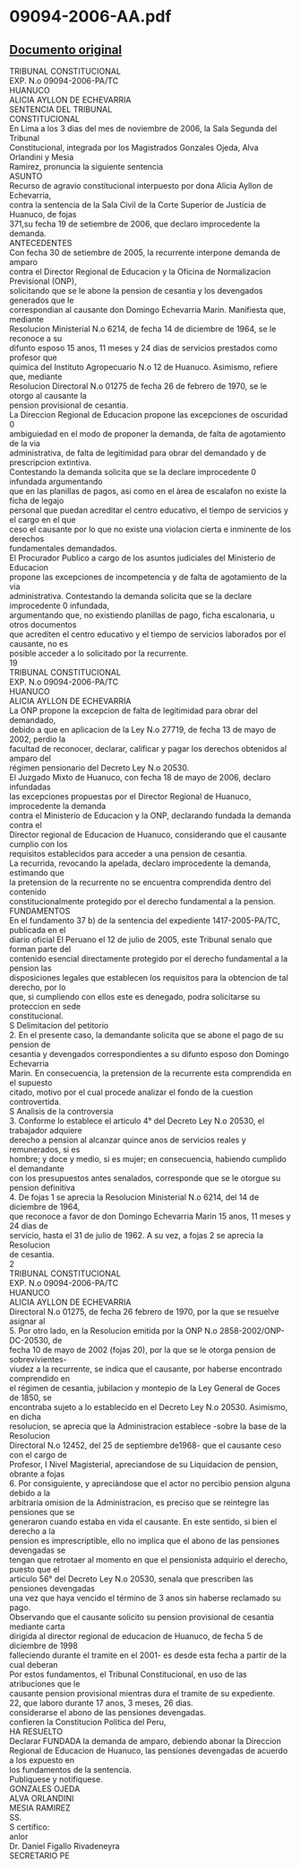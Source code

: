 
09094-2006-AA.pdf
=================
  
[Documento original](https://tc.gob.pe/jurisprudencia/2007/09094-2006-AA.pdf)  
---  
TRIBUNAL CONSTITUCIONAL  
EXP. N.o 09094-2006-PA/TC  
HUANUCO  
ALICIA AYLLON DE ECHEVARRIA  
SENTENCIA DEL TRIBUNAL  
CONSTITUCIONAL  
En Lima a los 3 dias del mes de noviembre de 2006, la Sala Segunda del Tribunal  
Constitucional, integrada por los Magistrados Gonzales Ojeda, Alva Orlandini y Mesia  
Ramirez, pronuncia la siguiente sentencia  
ASUNTO  
Recurso de agravio constitucional interpuesto por dona Alicia Ayllon de Echevarria,  
contra la sentencia de la Sala Civil de la Corte Superior de Justicia de Huanuco, de fojas  
371,su fecha 19 de setiembre de 2006, que declaro improcedente la demanda.  
ANTECEDENTES  
Con fecha 30 de setiembre de 2005, la recurrente interpone demanda de amparo  
contra el Director Regional de Educacion y la Oficina de Normalizacion Previsional (ONP),  
solicitando que se le abone la pension de cesantia y los devengados generados que le  
correspondian al causante don Domingo Echevarria Marin. Manifiesta que, mediante  
Resolucion Ministerial N.o 6214, de fecha 14 de diciembre de 1964, se le reconoce a su  
difunto esposo 15 anos, 11 meses y 24 dias de servicios prestados como profesor que  
quimica del Instituto Agropecuario N.o 12 de Huanuco. Asimismo, refiere que, mediante  
Resolucion Directoral N.o 01275 de fecha 26 de febrero de 1970, se le otorgo al causante la  
pension provisional de cesantia.  
La Direccion Regional de Educacion propone las excepciones de oscuridad 0  
ambiguiedad en el modo de proponer la demanda, de falta de agotamiento de la via  
administrativa, de falta de legitimidad para obrar del demandado y de prescripcion extintiva.  
Contestando la demanda solicita que se la declare improcedente 0 infundada argumentando  
que en las planillas de pagos, asi como en el àrea de escalafon no existe la ficha de legajo  
personal que puedan acreditar el centro educativo, el tiempo de servicios y el cargo en el que  
ceso el causante por lo que no existe una violacion cierta e inminente de los derechos  
fundamentales demandados.  
El Procurador Publico a cargo de los asuntos judiciales del Ministerio de Educacion  
propone las excepciones de incompetencia y de falta de agotamiento de la via  
administrativa. Contestando la demanda solicita que se la declare improcedente 0 infundada,  
argumentando que, no existiendo planillas de pago, ficha escalonaria, u otros documentos  
que acrediten el centro educativo y el tiempo de servicios laborados por el causante, no es  
posible acceder a lo solicitado por la recurrente.  
19  
TRIBUNAL CONSTITUCIONAL  
EXP. N.o 09094-2006-PA/TC  
HUANUCO  
ALICIA AYLLON DE ECHEVARRIA  
La ONP propone la excepcion de falta de legitimidad para obrar del demandado,  
debido a que en aplicacion de la Ley N.o 27719, de fecha 13 de mayo de 2002, perdio la  
facultad de reconocer, declarar, calificar y pagar los derechos obtenidos al amparo del  
régimen pensionario del Decreto Ley N.o 20530.  
El Juzgado Mixto de Huanuco, con fecha 18 de mayo de 2006, declaro infundadas  
las excepciones propuestas por el Director Regional de Huanuco, improcedente la demanda  
contra el Ministerio de Educacion y la ONP, declarando fundada la demanda contra el  
Director regional de Educacion de Huanuco, considerando que el causante cumplio con los  
requisitos establecidos para acceder a una pension de cesantia.  
La recurrida, revocando la apelada, declaro improcedente la demanda, estimando que  
la pretension de la recurrente no se encuentra comprendida dentro del contenido  
constitucionalmente protegido por el derecho fundamental a la pension.  
FUNDAMENTOS  
En el fundamento 37 b) de la sentencia del expediente 1417-2005-PA/TC, publicada en el  
diario oficial El Peruano el 12 de julio de 2005, este Tribunal senalo que forman parte del  
contenido esencial directamente protegido por el derecho fundamental a la pension las  
disposiciones legales que establecen los requisitos para la obtencion de tal derecho, por lo  
que, si cumpliendo con ellos este es denegado, podra solicitarse su proteccion en sede  
constitucional.  
S Delimitacion del petitorio  
2. En el presente caso, la demandante solicita que se abone el pago de su pension de  
cesantia y devengados correspondientes a su difunto esposo don Domingo Echevarria  
Marin. En consecuencia, la pretension de la recurrente esta comprendida en el supuesto  
citado, motivo por el cual procede analizar el fondo de la cuestion controvertida.  
S Analisis de la controversia  
3. Conforme lo establece el articulo 4° del Decreto Ley N.o 20530, el trabajador adquiere  
derecho a pension al alcanzar quince anos de servicios reales y remunerados, si es  
hombre; y doce y medio, si es mujer; en consecuencia, habiendo cumplido el demandante  
con los presupuestos antes senalados, corresponde que se le otorgue su pension definitiva  
4. De fojas 1 se aprecia la Resolucion Ministerial N.o 6214, del 14 de diciembre de 1964,  
que reconoce a favor de don Domingo Echevarria Marin 15 anos, 11 meses y 24 dias de  
servicio, hasta el 31 de julio de 1962. A su vez, a fojas 2 se aprecia la Resolucion  
de cesantia.  
2  
TRIBUNAL CONSTITUCIONAL  
EXP. N.o 09094-2006-PA/TC  
HUANUCO  
ALICIA AYLLON DE ECHEVARRIA  
Directoral N.o 01275, de fecha 26 febrero de 1970, por la que se resuelve asignar al  
5. Por otro lado, en la Resolucion emitida por la ONP N.o 2858-2002/ONP-DC-20530, de  
fecha 10 de mayo de 2002 (fojas 20), por la que se le otorga pension de sobrevivientes-  
viudez a la recurrente, se indica que el causante, por haberse encontrado comprendido en  
el régimen de cesantia, jubilacion y montepio de la Ley General de Goces de 1850, se  
encontraba sujeto a lo establecido en el Decreto Ley N.o 20530. Asimismo, en dicha  
resolucion, se aprecia que la Administracion establece -sobre la base de la Resolucion  
Directoral N.o 12452, del 25 de septiembre de1968- que el causante ceso con el cargo de  
Profesor, I Nivel Magisterial, apreciandose de su Liquidacion de pension, obrante a fojas  
6. Por consiguiente, y apreciàndose que el actor no percibio pension alguna debido a la  
arbitraria omision de la Administracion, es preciso que se reintegre las pensiones que se  
generaron cuando estaba en vida el causante. En este sentido, si bien el derecho a la  
pension es imprescriptible, ello no implica que el abono de las pensiones devengadas se  
tengan que retrotaer al momento en que el pensionista adquirio el derecho, puesto que el  
articulo 56° del Decreto Ley N.o 20530, senala que prescriben las pensiones devengadas  
una vez que haya vencido el término de 3 anos sin haberse reclamado su pago.  
Observando que el causante solicito su pension provisional de cesantia mediante carta  
dirigida al director regional de educacion de Huanuco, de fecha 5 de diciembre de 1998  
falleciendo durante el tramite en el 2001- es desde esta fecha a partir de la cual deberan  
Por estos fundamentos, el Tribunal Constitucional, en uso de las atribuciones que le  
causante pension provisional mientras dura el tramite de su expediente.  
22, que laboro durante 17 anos, 3 meses, 26 dias.  
considerarse el abono de las pensiones devengadas.  
confieren la Constitucion Politica del Peru,  
HA RESUELTO  
Declarar FUNDADA la demanda de amparo, debiendo abonar la Direccion  
Regional de Educacion de Huanuco, las pensiones devengadas de acuerdo a los expuesto en  
los fundamentos de la sentencia.  
Publiquese y notifiquese.  
GONZALES OJEDA  
ALVA ORLANDINI  
MESIA RAMIREZ  
SS.  
 S certifico:  
anlor  
Dr. Daniel Figallo Rivadeneyra  
SECRETARIO PE